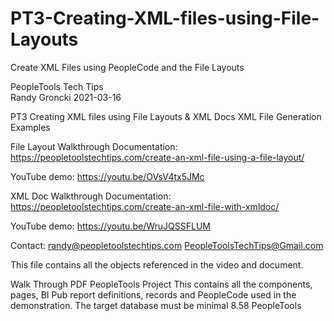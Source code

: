 # PT3-Creating-XML-files-using-File-Layouts
Create XML Files using PeopleCode and the File Layouts

PeopleTools Tech Tips    
Randy Groncki	2021-03-16

PT3 Creating XML files using File Layouts & XML Docs
XML File Generation Examples 

File Layout
Walkthrough Documentation:  https://peopletoolstechtips.com/create-an-xml-file-using-a-file-layout/

YouTube demo: https://youtu.be/OVsV4tx5JMc

XML Doc
Walkthrough Documentation:  https://peopletoolstechtips.com/create-an-xml-file-with-xmldoc/

YouTube demo: https://youtu.be/WruJQSSFLUM

Contact: 
   randy@peopletoolstechtips.com
   PeopleToolsTechTips@Gmail.com


This file contains all the objects referenced in the video and document.

Walk Through PDF
PeopleTools Project
  This contains all the components, pages, BI Pub report definitions, records and PeopleCode used in the demonstration.
  The target database must be minimal 8.58 PeopleTools
